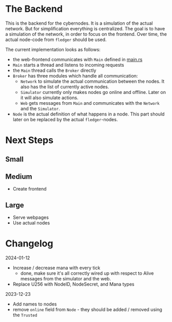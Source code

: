 # The Backend

This is the backend for the cybernodes.
It is a simulation of the actual network.
But for simplification everything is centralized.
The goal is to have a simulation of the network, in order to focus on the frontend.
Over time, the actual node-code from `fledger` should be used.

The current implementation looks as follows:

- the web-frontend communicates with `Main` defined in [main.rs](./src/main.rs)
- `Main` starts a thread and listens to incoming requests
- the `Main` thread calls the `Broker` directly
- `Broker` has three modules which handle all communication:
  - `Network` to simulate the actual communication between the nodes.
  It also has the list of currently active nodes.
  - `Simulator` currently only makes nodes go online and offline.
  Later on it will also simulate actions.
  - `Web` gets messages from `Main` and communicates with the `Network` and
  the `Simulator`.
- `Node` is the actual definition of what happens in a node.
This part should later on be replaced by the actual `fledger`-nodes.

# Next Steps

## Small

## Medium

- Create frontend

## Large

- Serve webpages
- Use actual nodes

# Changelog

2024-01-12
- Increase / decrease mana with every tick
  - done, make sure it's all correctly wired up with respect to Alive messages from the 
  simulator and the web.
- Replace U256 with NodeID, NodeSecret, and Mana types

2023-12-23
- Add names to nodes
- remove `online` field from `Node` - they should be added / removed using the `Trusted`
